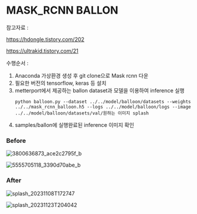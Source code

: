 # MASK_RCNN BALLON

참고자료 : 

<https://hdongle.tistory.com/202>

<https://ultrakid.tistory.com/21>

수행순서 :


1. Anaconda 가상환경 생성 후 git clone으로 Mask rcnn 다운
2. 필요한 버전의 tensorflow, keras 등 설치
3. metterport에서 제공하는 ballon dataset과 모델을 이용하여 inference 실행
   ```
   python balloon.py --dataset ../../model/balloon/datasets --weights ../../mask_rcnn_balloon.h5 --logs ../../model/balloon/logs --image ../../model/balloon/datasets/val/원하는 이미지 splash
   ```
5. samples/ballon에 실행완료된 inference 이미지 확인


### Before

![3800636873_ace2c2795f_b](https://github.com/matterport/Mask_RCNN/assets/103041130/ef170ae3-ef90-45f6-bbc3-bce5851fa4fc)

![5555705118_3390d70abe_b](https://github.com/matterport/Mask_RCNN/assets/103041130/a152406e-71cf-4371-8363-73478207a57b)

### After

![splash_20231108T172747](https://github.com/matterport/Mask_RCNN/assets/103041130/1a9b8196-3471-4f6f-a487-79219c88692d)

![splash_20231123T204042](https://github.com/matterport/Mask_RCNN/assets/103041130/31fc6b4c-98d2-4f8d-9549-b9620f7cf700)
